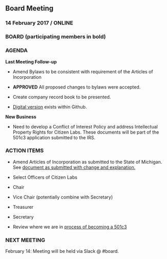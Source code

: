 ## Board Meeting
### 14 February 2017 / ONLINE

### BOARD (participating members in bold)

### AGENDA

**Last Meeting Follow-up**

- Amend Bylaws to be consistent with requirement of the Articles of Incorporation
 - **APPROVED** All proposed changes to bylaws were accepted.

 - Create company record book to be presented.
  - [Digital version](https://github.com/citizenlabsgr/community/tree/master/governance) exists within Github.


**New Business**

- Need to develop a Conflict of Interest Policy and address Intellectual Property Rights for Citizen Labs. These documents will be part of the 501c3 application submitted to the IRS.


### ACTION ITEMS

- Amend Articles of Incorporation as submitted to the State of Michigan. See [document as submitted with change and explanation.](https://docs.google.com/document/d/1TkAX7hxQPwQVuY0_7gDSZaiNXjvwZoypFYsurgyHHmc/edit?usp=sharing)

- Select Officers of Citizen Labs
 - Chair
 - Vice Chair (potentially combine with Secretary)
 - Treasurer
 - Secretary

- Review where we are in [process of becoming a 501c3](https://github.com/citizenlabsgr/community/wiki/Steps-to-Become-a-Non-Profit-in-Michigan)


### NEXT MEETING

February 14: Meeting will be held via Slack @ #board.
